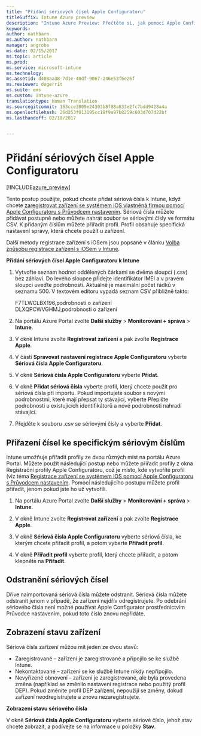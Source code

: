 ```yaml
---
title: "Přidání sériových čísel Apple Configuratoru"
titleSuffix: Intune Azure preview
description: "Intune Azure Preview: Přečtěte si, jak pomocí Apple Configuratoru přidat sériová čísla k zařízením se systémem iOS, která vlastní firma."
keywords: 
author: nathbarn
ms.author: nathbarn
manager: angrobe
ms.date: 02/15/2017
ms.topic: article
ms.prod: 
ms.service: microsoft-intune
ms.technology: 
ms.assetid: d408aa38-7d1e-40df-9067-246e53f6e26f
ms.reviewer: dagerrit
ms.suite: ems
ms.custom: intune-azure
translationtype: Human Translation
ms.sourcegitcommit: 153cce3809e24303b8f88a833e2fc7bdd9428a4a
ms.openlocfilehash: 26d253f013195cc18f9a97b8259c603d707d22bf
ms.lasthandoff: 02/18/2017


---
```


# <a name="add-apple-configurator-serial-numbers"></a>Přidání sériových čísel Apple Configuratoru

[!INCLUDE[azure_preview](../includes/azure_preview.md)]

Tento postup použijte, pokud chcete přidat sériová čísla k Intune, když chcete [zaregistrovat zařízení se systémem iOS vlastněná firmou pomocí Apple Configuratoru s Průvodcem nastavením](enroll-ios-devices-with-apple-configurator-and-setup-assistant.md). Sériová čísla můžete přidávat postupně nebo můžete nahrát soubor se sériovými čísly ve formátu CSV. K přidaným číslům můžete přiřadit profil. Profil obsahuje specifická nastavení správy, která chcete použít u zařízení.

Další metody registrace zařízení s iOSem jsou popsané v článku [Volba způsobu registrace zařízení s iOSem v Intune](choose-ios-enrollment-method.md).

**Přidání sériových čísel Apple Configuratoru k Intune**

1. Vytvořte seznam hodnot oddělených čárkami se dvěma sloupci (.csv) bez záhlaví. Do levého sloupce přidejte identifikátor IMEI a v pravém sloupci uveďte podrobnosti. Aktuálně je maximální počet řádků v seznamu 500. V textovém editoru vypadá seznam CSV přibližně takto:

    F7TLWCLBX196,podrobnosti o zařízení</br>
    DLXQPCWVGHMJ,podrobnosti o zařízení

2. Na portálu Azure Portal zvolte **Další služby** > **Monitorování + správa** > **Intune**.

3.  V okně Intune zvolte **Registrovat zařízení** a pak zvolte **Registrace Apple**.

4. V části **Spravovat nastavení registrace Apple Configuratoru** vyberte **Sériová čísla Apple Configuratoru**.

5. V okně **Sériová čísla Apple Configuratoru** vyberte **Přidat**.

6. V okně **Přidat sériová čísla** vyberte profil, který chcete použít pro sériová čísla při importu. Pokud importujete soubor s novými podrobnostmi, které mají přepsat ty stávající, vyberte Přepište podrobnosti u existujících identifikátorů a nové podrobnosti nahradí stávající.

7. Přejděte k souboru .csv se sériovými čísly a vyberte **Přidat**.

## <a name="assign-a-profile-to-specific-serial-numbers"></a>Přiřazení čísel ke specifickým sériovým číslům

Intune umožňuje přiřadit profily ze dvou různých míst na portálu Azure Portal. Můžete použít následující postup nebo můžete přiřadit profily z okna Registrační profily Apple Configuratoru, což je místo, kde vytvoříte profil (viz téma [Registrace zařízení se systémem iOS pomocí Apple Configuratoru s Průvodcem nastavením](enroll-ios-devices-with-apple-configurator-and-setup-assistant.md). Pomocí následujícího postupu můžete profil přiřadit, jenom pokud jste ho už vytvořili.

1. Na portálu Azure Portal zvolte **Další služby** > **Monitorování + správa** > **Intune**.

2. V okně Intune zvolte **Registrovat zařízení** a pak zvolte **Registrace Apple**.

3. V okně **Sériová čísla Apple Configuratoru** vyberte sériová čísla, ke kterým chcete přiřadit profil, a potom vyberte **Přiřadit profil**.

4. V okně **Přiřadit profil** vyberte profil, který chcete přiřadit, a potom klepněte na **Přiřadit**.

## <a name="delete-serial-numbers"></a>Odstranění sériových čísel
Dříve naimportovaná sériová čísla můžete odstranit. Sériová čísla můžete odstranit jenom v případě, že zařízení nejdřív odregistrujete. Po odebrání sériového čísla není možné používat Apple Configurator prostřednictvím Průvodce nastavením, pokud toto číslo znovu nepřidáte.

## <a name="view-the-state-of-a-device"></a>Zobrazení stavu zařízení
Sériová čísla zařízení můžou mít jeden ze dvou stavů:

- Zaregistrované – zařízení je zaregistrované a připojilo se ke službě Intune.
- Nekontaktované – zařízení se ke službě Intune nikdy nepřipojilo.
- Nevyřízené obnovení – zařízení je zaregistrované, ale byla provedena změna (například se změnilo nastavení registrace nebo použitý profil DEP). Pokud změníte profil DEP zařízení, nepoužijí se změny, dokud zařízení neodregistrujete a znovu nezaregistrujete.

**Zobrazení stavu sériového čísla**

V okně **Sériová čísla Apple Configuratoru** vyberte sériové číslo, jehož stav chcete zobrazit, a podívejte se na informace u položky **Stav**.

